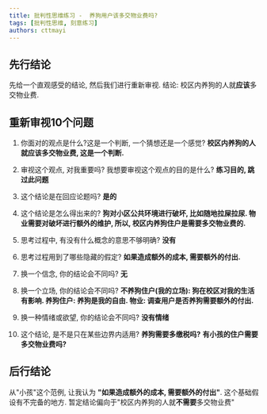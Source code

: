 ```yaml
---
title: 批判性思维练习 -  养狗用户该多交物业费吗?
tags: [批判性思维, 刻意练习]
authors: cttmayi
---
```


## 先行结论
先给一个直观感受的结论, 然后我们进行重新审视. 结论: 校区内养狗的人就**应该**多交物业费.


## 重新审视10个问题
1. 你面对的观点是什么?这是一个判断, 一个猜想还是一个感觉? 
**校区内养狗的人就应该多交物业费, 这是一个判断.**

1. 审视这个观点, 对我重要吗? 我想要审视这个观点的目的是什么? 
**练习目的, 跳过此问题**

1. 这个结论是在回应论题吗?
**是的**

1. 这个结论是怎么得出来的?
**狗对小区公共环境进行破坏, 比如随地拉屎拉尿. 物业需要对破坏进行额外的维护, 所以, 校区内养狗住户是需要多交物业费的.**

1. 思考过程中, 有没有什么概念的意思不够明确? 
**没有**
1. 思考过程用到了哪些隐藏的假定? 
**如果造成额外的成本, 需要额外的付出.**

1. 换一个信念, 你的结论会不同吗? 
**无**
1. 换一个立场, 你的结论会不同吗? 
**不养狗住户(我的立场): 狗在校区对我的生活有影响. 
养狗住户: 养狗是我的自由.
物业: 调查用户是否养狗需要额外的付出.**
1. 换一种情绪或欲望, 你的结论会不同吗? 
**没有情绪**
1. 这个结论, 是不是只在某些边界内适用? 
**养狗需要多缴税吗?**
**有小孩的住户需要多交物业费吗?** 

## 后行结论
从"小孩"这个范例, 让我认为 **"如果造成额外的成本, 需要额外的付出"**. 这个基础假设有不完备的地方. 
暂定结论偏向于"校区内养狗的人就**不需要**多交物业费"

